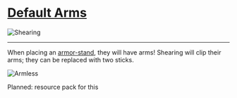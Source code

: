# [Default Arms](https://modrinth.com/mod/default-arms/version/0.2.0_1.21.5)
![Shearing](https://cdn.modrinth.com/data/feJWuS6h/images/8737fbbdf1144a04399857d41f2830929c267de5.png)

---

When placing an [armor-stand](https://minecraft.wiki/w/Armor_Stand), they will have arms!
Shearing will clip their arms; they can be replaced with two sticks.

![Armless](https://cdn.modrinth.com/data/feJWuS6h/images/9a0d8be9c11a2d4b5f5a4c35d978554fb8f2f12c.png)

Planned: resource pack for this